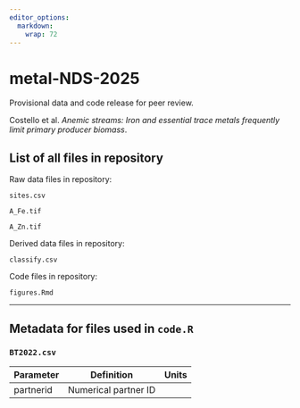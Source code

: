```yaml
---
editor_options: 
  markdown: 
    wrap: 72
---
```


# metal-NDS-2025

Provisional data and code release for peer review.

Costello et al. *Anemic streams: Iron and essential trace metals
frequently limit primary producer biomass*.

## List of all files in repository

Raw data files in repository:

`sites.csv`

`A_Fe.tif`

`A_Zn.tif`

Derived data files in repository:

`classify.csv`

Code files in repository:

`figures.Rmd`

------------------------------------------------------------------------

## Metadata for files used in `code.R`

### `BT2022.csv`

| Parameter | Definition           | Units |
|-----------|----------------------|-------|
| partnerid | Numerical partner ID |       |
